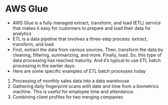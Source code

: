
# AWS Glue
- AWS Glue is a fully managed extract, transform, and load (ETL) service that makes it easy for customers to prepare and 
  load their data for analytics
- ETL is a data pipeline that involves a three-step process: extract, transform, and load
- First, extract the data from various sources. Then, transform the data by cleaning, filtering, summarizing, and more. 
  Finally, load. So, this type of data processing has reached maturity. And it’s typical to use ETL batch processing in 
  the earlier days. 
- Here are some specific examples of ETL batch processes today
1. Processing of monthly sales data into a data warehouse
2. Gathering daily fingerprint scans with date and time from a biometrics machine. This is useful for employee time and 
   attendance.
3. Combining client profiles for two merging companies